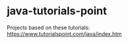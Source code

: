 # java-tutorials-point
Projects based on these tutorials: https://www.tutorialspoint.com/java/index.htm
